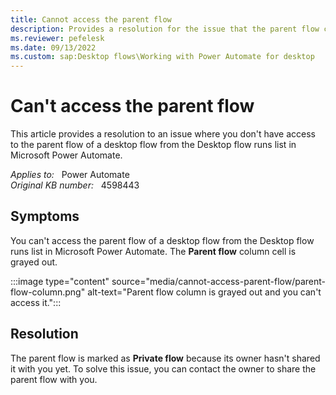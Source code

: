 ```yaml
---
title: Cannot access the parent flow
description: Provides a resolution for the issue that the parent flow can't be accessed in Power Automate.
ms.reviewer: pefelesk
ms.date: 09/13/2022
ms.custom: sap:Desktop flows\Working with Power Automate for desktop
---
```

# Can't access the parent flow

This article provides a resolution to an issue where you don't have access to the parent flow of a desktop flow from the Desktop flow runs list in Microsoft Power Automate.

_Applies to:_ &nbsp; Power Automate  
_Original KB number:_ &nbsp; 4598443

## Symptoms

You can't access the parent flow of a desktop flow from the Desktop flow runs list in Microsoft Power Automate. The **Parent flow** column cell is grayed out.

:::image type="content" source="media/cannot-access-parent-flow/parent-flow-column.png" alt-text="Parent flow column is grayed out and you can't access it.":::

## Resolution

The parent flow is marked as **Private flow** because its owner hasn't shared it with you yet. To solve this issue, you can contact the owner to share the parent flow with you.
